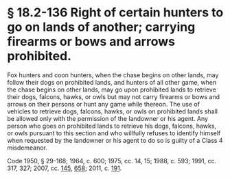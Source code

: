 # § 18.2-136 Right of certain hunters to go on lands of another; carrying firearms or bows and arrows prohibited.

<p>Fox hunters and coon hunters, when the chase begins on other lands, may follow their dogs on prohibited lands, and hunters of all other game, when the chase begins on other lands, may go upon prohibited lands to retrieve their dogs, falcons, hawks, or owls but may not carry firearms or bows and arrows on their persons or hunt any game while thereon. The use of vehicles to retrieve dogs, falcons, hawks, or owls on prohibited lands shall be allowed only with the permission of the landowner or his agent. Any person who goes on prohibited lands to retrieve his dogs, falcons, hawks, or owls pursuant to this section and who willfully refuses to identify himself when requested by the landowner or his agent to do so is guilty of a Class 4 misdemeanor.</p><p>Code 1950, § 29-168; 1964, c. 600; 1975, cc. 14, 15; 1988, c. 593; 1991, cc. 317, 327; 2007, cc. <a href='http://lis.virginia.gov/cgi-bin/legp604.exe?071+ful+CHAP0145'>145</a>, <a href='http://lis.virginia.gov/cgi-bin/legp604.exe?071+ful+CHAP0658'>658</a>; 2011, c. <a href='http://lis.virginia.gov/cgi-bin/legp604.exe?111+ful+CHAP0191'>191</a>.</p>